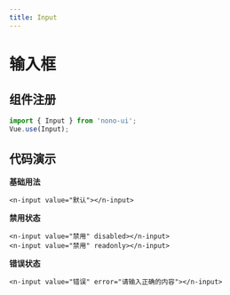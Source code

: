 ```yaml
---
title: Input
---
```

# 输入框

## 组件注册
```js
import { Input } from 'nono-ui';
Vue.use(Input);
```

## 代码演示

**基础用法**

<ClientOnly>
  <input-base-demos></input-base-demos>
</ClientOnly>

```haml
<n-input value="默认"></n-input>
```

**禁用状态**

<ClientOnly>
  <input-disabled-demos></input-disabled-demos>
</ClientOnly>

```haml
<n-input value="禁用" disabled></n-input>
<n-input value="禁用" readonly></n-input>
```

**错误状态**

<ClientOnly>
  <input-error-demos></input-error-demos>
</ClientOnly>

```haml
<n-input value="错误" error="请输入正确的内容"></n-input>
```
